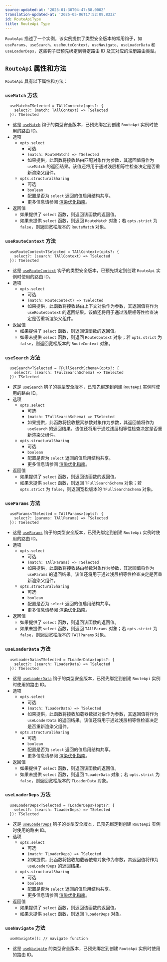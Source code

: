 ```yaml
---
source-updated-at: '2025-01-30T04:47:58.000Z'
translation-updated-at: '2025-05-06T17:52:09.833Z'
id: RouteApiType
title: RouteApi Type
---
```


`RouteApi` 描述了一个实例，该实例提供了类型安全版本的常用钩子，如 `useParams`、`useSearch`、`useRouteContext`、`useNavigate`、`useLoaderData` 和 `useLoaderDeps`，这些钩子已预先绑定到特定路由 ID 及其对应的注册路由类型。

## `RouteApi` 属性和方法

`RouteApi` 具有以下属性和方法：

### `useMatch` 方法

```tsx
  useMatch<TSelected = TAllContext>(opts?: {
    select?: (match: TAllContext) => TSelected
  }): TSelected
```

- 这是 [`useMatch`](./useMatchHook.md) 钩子的类型安全版本，已预先绑定到创建 `RouteApi` 实例时使用的路由 ID。
- 选项
  - `opts.select`
    - 可选
    - `(match: RouteMatch) => TSelected`
    - 如果提供，此函数将接收路由匹配对象作为参数，其返回值将作为 `useMatch` 的返回结果。该值还将用于通过浅层相等性检查决定是否重新渲染父组件。
  - `opts.structuralSharing`
    - 可选
    - `boolean`
    - 配置是否为 `select` 返回的值启用结构共享。
    - 更多信息请参阅 [渲染优化指南](../../guide/render-optimizations.md)。
- 返回值
  - 如果提供了 `select` 函数，则返回该函数的返回值。
  - 如果未提供 `select` 函数，则返回 `RouteMatch` 对象；若 `opts.strict` 为 `false`，则返回宽松版本的 `RouteMatch` 对象。

### `useRouteContext` 方法

```tsx
  useRouteContext<TSelected = TAllContext>(opts?: {
    select?: (search: TAllContext) => TSelected
  }): TSelected
```

- 这是 [`useRouteContext`](./useRouteContextHook.md) 钩子的类型安全版本，已预先绑定到创建 `RouteApi` 实例时使用的路由 ID。
- 选项
  - `opts.select`
    - 可选
    - `(match: RouteContext) => TSelected`
    - 如果提供，此函数将接收路由上下文对象作为参数，其返回值将作为 `useRouteContext` 的返回结果。该值还将用于通过浅层相等性检查决定是否重新渲染父组件。
- 返回值
  - 如果提供了 `select` 函数，则返回该函数的返回值。
  - 如果未提供 `select` 函数，则返回 `RouteContext` 对象；若 `opts.strict` 为 `false`，则返回宽松版本的 `RouteContext` 对象。

### `useSearch` 方法

```tsx
  useSearch<TSelected = TFullSearchSchema>(opts?: {
    select?: (search: TFullSearchSchema) => TSelected
  }): TSelected
```

- 这是 [`useSearch`](./useSearchHook.md) 钩子的类型安全版本，已预先绑定到创建 `RouteApi` 实例时使用的路由 ID。
- 选项
  - `opts.select`
    - 可选
    - `(match: TFullSearchSchema) => TSelected`
    - 如果提供，此函数将接收搜索参数对象作为参数，其返回值将作为 `useSearch` 的返回结果。该值还将用于通过浅层相等性检查决定是否重新渲染父组件。
  - `opts.structuralSharing`
    - 可选
    - `boolean`
    - 配置是否为 `select` 返回的值启用结构共享。
    - 更多信息请参阅 [渲染优化指南](../../guide/render-optimizations.md)。
- 返回值
  - 如果提供了 `select` 函数，则返回该函数的返回值。
  - 如果未提供 `select` 函数，则返回 `TFullSearchSchema` 对象；若 `opts.strict` 为 `false`，则返回宽松版本的 `TFullSearchSchema` 对象。

### `useParams` 方法

```tsx
  useParams<TSelected = TAllParams>(opts?: {
    select?: (params: TAllParams) => TSelected
  }): TSelected
```

- 这是 [`useParams`](./useParamsHook.md) 钩子的类型安全版本，已预先绑定到创建 `RouteApi` 实例时使用的路由 ID。
- 选项
  - `opts.select`
    - 可选
    - `(match: TAllParams) => TSelected`
    - 如果提供，此函数将接收路由参数对象作为参数，其返回值将作为 `useParams` 的返回结果。该值还将用于通过浅层相等性检查决定是否重新渲染父组件。
  - `opts.structuralSharing`
    - 可选
    - `boolean`
    - 配置是否为 `select` 返回的值启用结构共享。
    - 更多信息请参阅 [渲染优化指南](../../guide/render-optimizations.md)。
- 返回值
  - 如果提供了 `select` 函数，则返回该函数的返回值。
  - 如果未提供 `select` 函数，则返回 `TAllParams` 对象；若 `opts.strict` 为 `false`，则返回宽松版本的 `TAllParams` 对象。

### `useLoaderData` 方法

```tsx
  useLoaderData<TSelected = TLoaderData>(opts?: {
    select?: (search: TLoaderData) => TSelected
  }): TSelected
```

- 这是 [`useLoaderData`](./useLoaderDataHook.md) 钩子的类型安全版本，已预先绑定到创建 `RouteApi` 实例时使用的路由 ID。
- 选项
  - `opts.select`
    - 可选
    - `(match: TLoaderData) => TSelected`
    - 如果提供，此函数将接收加载器数据对象作为参数，其返回值将作为 `useLoaderData` 的返回结果。该值还将用于通过浅层相等性检查决定是否重新渲染父组件。
  - `opts.structuralSharing`
    - 可选
    - `boolean`
    - 配置是否为 `select` 返回的值启用结构共享。
    - 更多信息请参阅 [渲染优化指南](../../guide/render-optimizations.md)。
- 返回值
  - 如果提供了 `select` 函数，则返回该函数的返回值。
  - 如果未提供 `select` 函数，则返回 `TLoaderData` 对象；若 `opts.strict` 为 `false`，则返回宽松版本的 `TLoaderData` 对象。

### `useLoaderDeps` 方法

```tsx
  useLoaderDeps<TSelected = TLoaderDeps>(opts?: {
    select?: (search: TLoaderDeps) => TSelected
  }): TSelected
```

- 这是 [`useLoaderDeps`](./useLoaderDepsHook.md) 钩子的类型安全版本，已预先绑定到创建 `RouteApi` 实例时使用的路由 ID。
- 选项
  - `opts.select`
    - 可选
    - `(match: TLoaderDeps) => TSelected`
    - 如果提供，此函数将接收加载器依赖对象作为参数，其返回值将作为 `useLoaderDeps` 的返回结果。
  - `opts.structuralSharing`
    - 可选
    - `boolean`
    - 配置是否为 `select` 返回的值启用结构共享。
    - 更多信息请参阅 [渲染优化指南](../../guide/render-optimizations.md)。
- 返回值
  - 如果提供了 `select` 函数，则返回该函数的返回值。
  - 如果未提供 `select` 函数，则返回 `TLoaderDeps` 对象。

### `useNavigate` 方法

```tsx
  useNavigate(): // navigate function
```

- 这是 [`useNavigate`](./useNavigateHook.md) 的类型安全版本，已预先绑定到创建 `RouteApi` 实例时使用的路由 ID。

